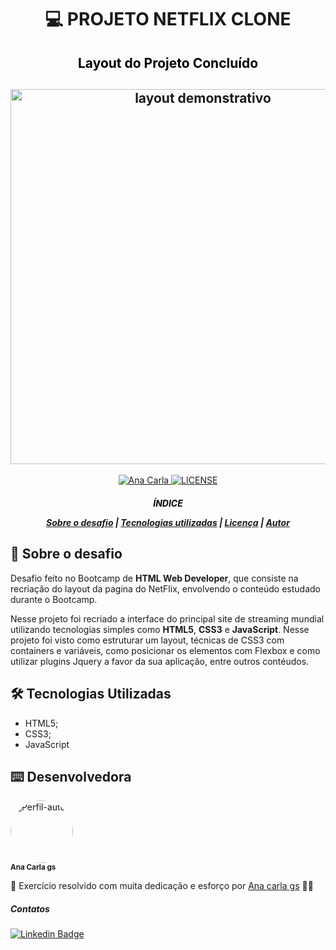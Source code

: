 <h1 align="center">

:computer: **PROJETO NETFLIX CLONE**

</h1>



<h2 align="center" style="color:black"> Layout do Projeto Concluído
<h2>

<h2 align="center">
<img alt="layout demonstrativo" src="static/img/lyout_projeto_netflix.png" width="600px">
</h2>

<p align="center">
    <a href="https://www.linkedin.com/in/ana-carla-gs-lta">
        <img alt="Ana Carla" src="">
    </a>
    <a href="LICENSE">
        <img alt="LICENSE" src="https://img.shields.io/badge/license-MIT-%23fc8406">
    </a>
</p>

<h5 align="center">
<p style="color:black">ÍNDICE</p>

[Sobre o desafio](#-Sobre-o-desafio) | [Tecnologias utilizadas](#-Tecnologias-Utilizadas) | [Licença](#-Licença) | [Autor](#-Autor)

</h5>

## 🚀 Sobre o desafio

Desafio feito no Bootcamp de **HTML Web Developer**, que consiste na recriação do layout da pagina do NetFlix, envolvendo o conteúdo estudado durante o Bootcamp.

Nesse projeto foi recriado a interface do principal site de streaming mundial utilizando tecnologias simples como **HTML5**, **CSS3** e **JavaScript**. Nesse projeto foi visto como estruturar um layout, técnicas de CSS3 com containers e variáveis, como posicionar os elementos com Flexbox e como utilizar plugins Jquery a favor da sua aplicação, entre outros contéudos.

## 🛠️ Tecnologias Utilizadas

- HTML5;
- CSS3;
- JavaScript


## ⌨️ Desenvolvedora

<img style="border-radius: 50%; " width="100px;" alt="Perfil-autor" ><br>
<sub><b>Ana Carla gs</b></sub>

:rocket: Exercício resolvido com muita dedicação e esforço por [Ana carla gs](https://www.linkedin.com/in/ana-carla-gs-lta) :man_technologist:

##### Contatos
[![Linkedin Badge](https://img.shields.io/badge/-LinkedIn-blue?style=flat-square&logo=Linkedin&logoColor=white&link=https://www.linkedin.com/in/ana-carla-gs-lta)](https://www.linkedin.com/in/ana-carla-gs-lta)
